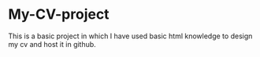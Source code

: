 # My-CV-project
This is a basic project in which I have used basic html knowledge to design my cv and host it in github.
